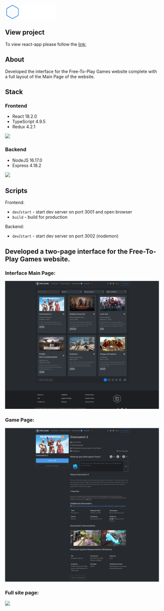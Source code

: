 <div>
  <img src="https://github.com/eugenepokalyuk/react-freetogame/blob/main/frontend/src/images/freetogame-logo.png?raw=true" />
</div>

## View project
<p>To view react-app please follow the <a href="https://eugenepokalyuk.github.io/react-freetogame/">link</a>;</p>

## About
Developed the interface for the Free-To-Play Games website complete with a full layout of the Main Page of the website.

## Stack
### Frontend
<ul>
  <li>React 18.2.0</li>
  <li>TypeScript 4.9.5</li>
  <li>Redux 4.2.1</li>
</ul>
<a href="https://skillicons.dev">
    <img src="https://skillicons.dev/icons?i=react,redux,ts" />
</a>

### Backend
<ul>
  <li>NodeJS 16.17.0</li>
  <li>Express 4.18.2</li>
</ul>
<a href="https://skillicons.dev">
    <img src="https://skillicons.dev/icons?i=nodejs,express" />
</a>

## Scripts
Frontend:
- `dev`/`start` - start dev server on port 3001 and open browser
- `build` - build for production

Backend:
- `dev`/`start` - start dev server on port 3002 (nodemon)

## Developed a two-page interface for the Free-To-Play Games website.
### Interface Main Page: 
<div>
  <img src="https://github.com/eugenepokalyuk/react-freetogame/blob/main/frontend/src/images/screenshots/InterfacePage_screenshot.png?raw=true" />
</div>

### Game Page:
<div>
  <img src="https://github.com/eugenepokalyuk/react-freetogame/blob/main/frontend/src/images/screenshots/GamePage_screenshot.png?raw=true" />
</div>

### Full site page:
<div>
  <img src="https://github.com/eugenepokalyuk/react-freetogame/blob/main/frontend/src/images/screenshots/FullPage_screenshot.png?raw=true" />
</div>

